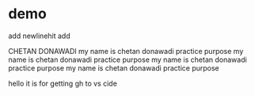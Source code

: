 # demo

add newlinehit add

CHETAN DONAWADI
   my name is chetan donawadi practice purpose 
   my name is chetan donawadi practice purpose 
   my name is chetan donawadi practice purpose 
   my name is chetan donawadi practice purpose 
  
   hello it is for getting gh to vs cide
